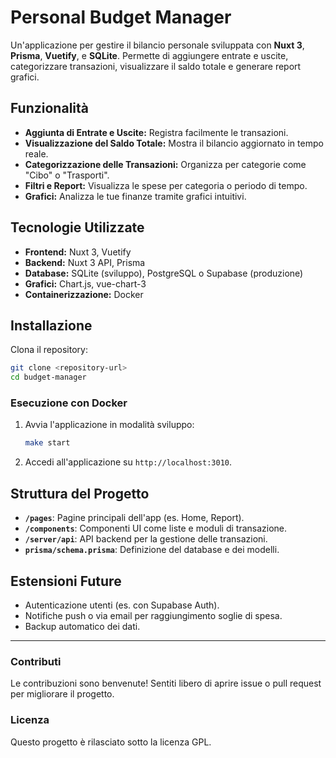 # Personal Budget Manager
Un'applicazione per gestire il bilancio personale sviluppata con **Nuxt 3**, **Prisma**, **Vuetify**, e **SQLite**. Permette di aggiungere entrate e uscite, categorizzare transazioni, visualizzare il saldo totale e generare report grafici.

## Funzionalità

- **Aggiunta di Entrate e Uscite:** Registra facilmente le transazioni.
- **Visualizzazione del Saldo Totale:** Mostra il bilancio aggiornato in tempo reale.
- **Categorizzazione delle Transazioni:** Organizza per categorie come "Cibo" o "Trasporti".
- **Filtri e Report:** Visualizza le spese per categoria o periodo di tempo.
- **Grafici:** Analizza le tue finanze tramite grafici intuitivi.

## Tecnologie Utilizzate

- **Frontend:** Nuxt 3, Vuetify
- **Backend:** Nuxt 3 API, Prisma
- **Database:** SQLite (sviluppo), PostgreSQL o Supabase (produzione)
- **Grafici:** Chart.js, vue-chart-3
- **Containerizzazione:** Docker

## Installazione

Clona il repository:
   ```bash
   git clone <repository-url>
   cd budget-manager
   ```

### Esecuzione con Docker

1. Avvia l'applicazione in modalità sviluppo:
   ```bash
   make start
   ```

2. Accedi all'applicazione su `http://localhost:3010`.

## Struttura del Progetto

- **`/pages`**: Pagine principali dell'app (es. Home, Report).
- **`/components`**: Componenti UI come liste e moduli di transazione.
- **`/server/api`**: API backend per la gestione delle transazioni.
- **`prisma/schema.prisma`**: Definizione del database e dei modelli.

## Estensioni Future

- Autenticazione utenti (es. con Supabase Auth).
- Notifiche push o via email per raggiungimento soglie di spesa.
- Backup automatico dei dati.

---

### Contributi

Le contribuzioni sono benvenute! Sentiti libero di aprire issue o pull request per migliorare il progetto.

### Licenza

Questo progetto è rilasciato sotto la licenza GPL.
